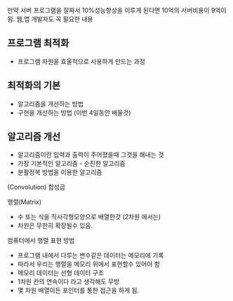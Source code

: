 만약 서버 프로그램을 잘짜서 10%성능향상을 이루게 된다면 10억의 서버비용이 9억이 됨.
웹,앱 개발자도 꼭 필요한 내용

## 프로그램 최적화
* 프로그램 자원을 효울적으로 사용하게 만드는 과정
## 최적화의 기본
* 알고리즘을 개선하는 방법
* 구현을 개선하는 방법 (이번 4일동안 배울것)
## 알고리즘 개선
* 알고리즘이란 입력과 출력이 주어졌을때 그것을 해내는 것
* 가장 기본적인 알고리즘 - 순진한 알고리즘
* 분활정복 방법을 이용한 알고리즘

(Convolution) 합성곱


행렬(Matrix)
* 수 또는 식을 직사각형모양으로 배열한것 (2차원 에서는)
* 차원은 무한히 확장될수 있음.

컴퓨터에서 행렬 표현 방법
* 프로그램 내에서 다루는 변수같은 데이터는 메모리에 기록
* 따라서 우리는 행렬을 메모리 위에서 표현할수 있어야 함
* 메모리 데이터는 선형 데이터 구조
* 1차원 칸의 연속이다 라고 생각해도 무방
* 몇 차원 배열이든 포인터를 통한 접근을 하게 됨.

